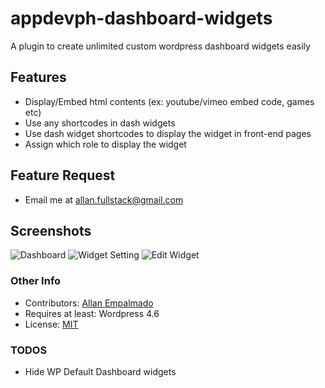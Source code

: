 # appdevph-dashboard-widgets
A plugin to create unlimited custom wordpress dashboard widgets easily


## Features
* Display/Embed html contents (ex: youtube/vimeo embed code, games etc)
* Use any shortcodes in dash widgets
* Use dash widget shortcodes to display the widget in front-end pages
* Assign which role to display the widget

## Feature Request
* Email me at allan.fullstack@gmail.com

## Screenshots
![Dashboard](https://raw.github.com/allan-empalmado/appdevph-dashboard-widgets/master/screenshots/dashboard.png)
![Widget Setting](https://raw.github.com/allan-empalmado/appdevph-dashboard-widgets/master/screenshots/widgets.png)
![Edit Widget](https://raw.github.com/allan-empalmado/appdevph-dashboard-widgets/master/screenshots/edit-dashwidget.png)

### Other Info
* Contributors: [Allan Empalmado](https://github.com/allan-empalmado)
* Requires at least: Wordpress 4.6
* License: [MIT](https://github.com/allan-empalmado/appdevph-dashboard-widgets/blob/master/LICENSE)

### TODOS
* Hide WP Default Dashboard widgets